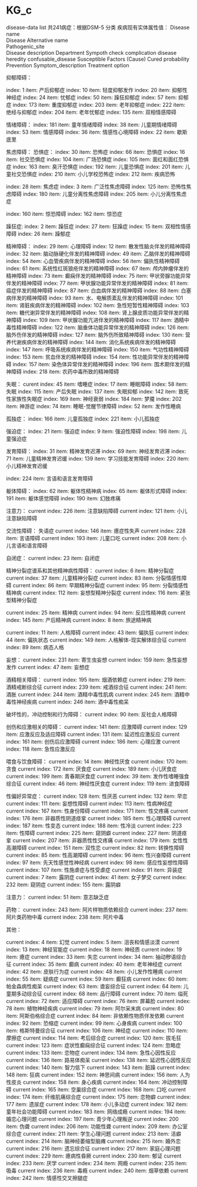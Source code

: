 # KG_c

disease-data list 共241病症：根据DSM-5 分类
疾病现有实体属性值：
Disease name   
Disease Alternative name  
Pathogenic_site  
Disease description
Department
Sympoth
check
complication disease 
heredity
confusable_disease
Susceptible
Factors (Cause)
Cured probability 
Prevention
Symptom_description
Treatment option 





抑郁障碍：

index: 1 item: 产后抑郁症
index: 10 item: 轻度抑郁发作
index: 20 item: 抑郁性神经症
index: 24 item: 忧郁症
index: 50 item: 躁狂抑郁症
index: 57 item: 抑郁症
index: 173 item: 重度抑郁症
index: 203 item: 老年抑郁症
index: 222 item: 绝经与抑郁症
index: 204 item: 老年忧郁症
index: 135 item: 双相情感障碍

情绪障碍：
index: 181 item: 童年情绪障碍
index: 38 item: 儿童期情绪障碍
index: 53 item: 情感障碍
index: 36 item: 情感性心境障碍
index: 22 item: 歇斯底里




焦虑障碍：
恐惧症：
index: 30 item: 恐怖症
index: 66 item: 恐惧症
index: 16 item: 社交恐惧症
index: 104 item: 广场恐惧症
index: 105 item: 面红和面红恐惧症
index: 163 item: 臭汗恐惧症
index: 192 item: 儿童恐惧症
index: 201 item: 儿童社交恐惧症
index: 210 item: 小儿学校恐怖症
index: 212 item: 疾病恐怖


index: 28 item: 焦虑症
index: 3 item: 广泛性焦虑障碍
index: 125 item: 恐怖性焦虑障碍
index: 180 item: 儿童分离性焦虑障碍
index: 205 item: 小儿分离性焦虑症

index: 160 item: 惊恐障碍
index: 162 item: 惊恐症


躁狂症:
index: 2 item: 躁狂症
index: 27 item: 狂躁症
index: 15 item: 双相性情感障碍
index: 26 item: 躁郁症


精神障碍：
index: 29 item: 心理障碍
index: 12 item: 散发性脑炎伴发的精神障碍
index: 32 item: 脑动脉硬化伴发的精神障碍
index: 49 item: 乙脑伴发的精神障碍
index: 54 item: 心血管疾病伴发的精神障碍
index: 56 item: 偏执性精神障碍
index: 61 item: 系统性红斑狼疮伴发的精神障碍
index: 67 item: 颅内肿瘤伴发的精神障碍
index: 73 item: 癫痫伴发的精神障碍
index: 75 item: 甲状旁腺功能异常伴发的精神障碍
index: 77 item: 甲状腺功能异常伴发的精神障碍
index: 81 item: 癌症伴发的精神障碍
index: 87 item: 白血病伴发的精神障碍
index: 88 item: 白塞病伴发的精神障碍
index: 93 item: 水、电解质紊乱伴发的精神障碍
index: 101 item: 肾脏疾病伴发的精神障碍
index: 102 item: 急性短暂性精神障碍
index: 103 item: 糖代谢异常伴发的精神障碍
index: 108 item: 肾上腺皮质功能异常伴发的精神障碍
index: 109 item: 甲状腺功能亢进伴发的精神障碍
index: 117 item: 酒精中毒性精神障碍
index: 122 item: 脑垂体功能异常伴发的精神障碍
index: 126 item: 脑外伤伴发的精神障碍
index: 127 item: 脑外伤所致精神障碍
index: 130 item: 营养代谢疾病伴发的精神障碍
index: 144 item: 消化系统疾病伴发的精神障碍
index: 147 item: 呼吸系统疾病伴发的精神障碍
index: 150 item: 气功性精神障碍
index: 153 item: 贫血伴发的精神障碍
index: 154 item: 性功能异常伴发的精神障碍
index: 157 item: 染色体异常伴发的精神障碍
index: 196 item: 围术期伴发的精神障碍
index: 218 item: 农药中毒所致的精神障碍


失眠：
curent index: 45 item: 嗜睡症
index: 17 item: 睡眠障碍
index: 58 item: 失眠
index: 115 item: 产后失眠
index: 137 item: 失眠抑郁
index: 142 item: 致死性家族性失眠症
index: 169 item: 神经衰弱
index: 184 item: 梦魇
index: 202 item: 神游症
index: 74 item: 睡眠-觉醒节律障碍
index: 52 item: 发作性睡病


孤独症：
index: 166 item: 儿童孤独症
index: 221 item: 小儿孤独症

强迫症：
index: 21 item: 强迫症
index: 9 item: 强迫性障碍
index: 198 item: 儿童强迫症




发育障碍：
index: 31 item: 精神发育迟滞
index: 69 item: 神经发育迟滞
index: 71 item: 儿童精神发育迟缓
index: 139 item: 学习技能发育障碍
index: 220 item: 小儿精神发育迟缓

index: 224 item: 言语和语言发育障碍

躯体障碍：
index: 62 item: 躯体性精神病
index: 65 item: 躯体形式障碍
index: 191 item: 躯体感觉障碍
index: 190 item: 幻肢疼痛


注意力：
current index: 226 item: 注意缺陷障碍
current index: 121 item: 小儿注意缺陷障碍



交流性障碍：
失语症
current index: 146 item: 癔症性失声
current index: 228 item: 言语障碍
current index: 193 item: 儿童口吃
current index: 208 item: 小儿言语和语言障碍



自闭症：
current index: 23 item: 自闭症


精神分裂症谱系和其他精神病性障碍：
current index: 6 item: 精神分裂症
current index: 37 item: 儿童精神分裂症
current index: 83 item: 分裂情感性障碍
current index: 86 item: 早期精神分裂症
current index: 95 item: 分裂情感性精神病
current index: 112 item: 妄想型精神分裂症
current index: 116 item: 紧张型精神分裂症

current index: 25 item: 精神病
current index: 94 item: 反应性精神病
current index: 145 item: 产后精神病
current index: 8 item: 旅途精神病


current index: 11 item: 人格障碍
current index: 43 item: 偏执狂
current index: 44 item: 偏执状态
current index: 149 item: 人格解体-现实解体综合征
current index: 89 item: 病态人格

妄想：
current index: 231 item: 寄生虫妄想
current index: 159 item: 急性妄想发作
current index: 47 item: 妄想症


酒精相关障碍：
current index: 195 item: 烟酒依赖症
current index: 219 item: 酒精戒断综合征
current index: 239 item: 戒酒综合征
current index: 241 item: 酒胀
current index: 244 item: 酒精中毒性肌病
current index: 245 item: 酒精中毒性神经疾病
current index: 246 item: 酒中毒性痴呆


破坏性的，冲动控制和行为障碍：
current index: 90 item: 反社会人格障碍



创伤和应激相关的障碍：
current index: 141 item: 应激障碍
current index: 129 item: 应激反应及适应障碍
current index: 131 item: 延迟性应激反应
current index: 161 item: 创伤后应激障碍
current index: 186 item: 心理应激
current index: 118 item: 急性应激反应



喂食与饮食障碍：
current index: 14 item: 神经性厌食
current index: 170 item: 贪食
current index: 172 item: 厌食症
current index: 189 item: 小儿厌食症
current index: 199 item: 青春期厌食症
current index: 39 item: 发作性嗜睡强食综合征
current index: 46 item: 神经性厌食症
current index: 119 item: 进食障碍



性偏好异常症：
current index: 128 item: 性厌恶
current index: 132 item: 早恋
current index: 111 item: 妄想性障碍
current index: 113 item: 性病神经症
current index: 167 item: 性身份障碍
current index: 171 item: 性交疼痛
current index: 176 item: 非器质性阴道痉挛
current index: 185 item: 性心理障碍
current index: 187 item: 性变态
current index: 188 item: 性冷淡
current index: 223 item: 性障碍
current index: 225 item: 窥阴癖
current index: 227 item: 阴道痉挛
current index: 207 item: 非器质性性交疼痛
current index: 179 item: 女性性高潮障碍
current index: 151 item: 双性恋
current index: 82 item: 转换性障碍
current index: 85 item: 性高潮障碍
current index: 96 item: 性兴奋障碍
current index: 97 item: 先天性感觉性神经病
current index: 98 item: 感应性妄想性障碍
current index: 107 item: 性施虐症与性受虐症
current index: 91 item: 异装症
current index: 7 item: 露阴症
current index: 41 item: 女子梦交
current index: 232 item: 窥阴症
current index: 155 item: 露阴癖


注意力：
current index: 51 item: 意志缺乏症

药物：
current index: 243 item: 阿片样物质依赖综合
current index: 237 item: 阿片类药物中毒
current index: 238 item: 阿片中毒


其他：

current index: 4 item: 幻觉
current index: 5 item: 沮丧和情感淡漠
current index: 13 item: 神经官能症
current index: 18 item: 神经质
current index: 19 item: 癔症
current index: 33 item: 失恋
current index: 34 item: 抽动秽语综合征
current index: 35 item: 癫病
current index: 40 item: 老年神经症
current index: 42 item: 皮肤行为症
current index: 48 item: 小儿发作性睡病
current index: 55 item: 疑病症
current index: 59 item: 癫狂病
current index: 60 item: 帕金森病性痴呆
current index: 63 item: 谵妄综合征
current index: 64 item: 儿童期多动综合征
current index: 68 item: 品行障碍
current index: 70 item: 缢死
current index: 72 item: 适应障碍
current index: 76 item: 屏幕脸
current index: 78 item: 植物神经疾病
current index: 79 item: 阿尔采末病
current index: 80 item: 阿斯伯格综合症
current index: 84 item: 非依赖性物质伴发依赖
current index: 92 item: 恐缩症
current index: 99 item: 心身疾病
current index: 100 item: 格斯特曼综合征
current index: 106 item: 神经症
current index: 110 item: 摩擦症
current index: 114 item: 考后综合症
current index: 120 item: 拔毛狂
current index: 123 item: 症状性癫痫综合征
current index: 124 item: 忽略症
current index: 133 item: 恋物症
current index: 134 item: 急性心因性反应
current index: 136 item: 路易体痴呆
current index: 138 item: 延迟性心因性反应
current index: 140 item: 智力低下
current index: 143 item: 脏躁
current index: 148 item: 狂病
current index: 152 item: 神思间病
current index: 156 item: 人为性皮炎
current index: 158 item: 身心疾病
current index: 164 item: 冲动控制障碍
current index: 165 item: 空巢综合症
current index: 168 item: 口吃
current index: 174 item: 纤维肌痛综合症
current index: 175 item: 恋物癖
current index: 177 item: 遗尿症
current index: 178 item: 小儿多动症
current index: 182 item: 童年社会功能障碍
current index: 183 item: 网络成瘾
current index: 194 item: 婚恋心理问题
current index: 197 item: 青少年心理叛逆
current index: 200 item: 伪聋
current index: 206 item: 功能性聋
current index: 209 item: 办公室综合症
current index: 211 item: 学生心理问题
current index: 213 item: 洁癖
current index: 214 item: 脑神经萎缩型脑瘫
current index: 215 item: 婚外恋
current index: 216 item: 遗忘综合征
current index: 217 item: 家庭心理问题
current index: 229 item: 癔病性昏厥
current index: 230 item: 郁证
current index: 233 item: 厌学
current index: 234 item: 网瘾
current index: 235 item: 吸毒
current index: 236 item: 毒瘾
current index: 240 item: 烟草依赖
current index: 242 item: 情感性交叉擦腿症



